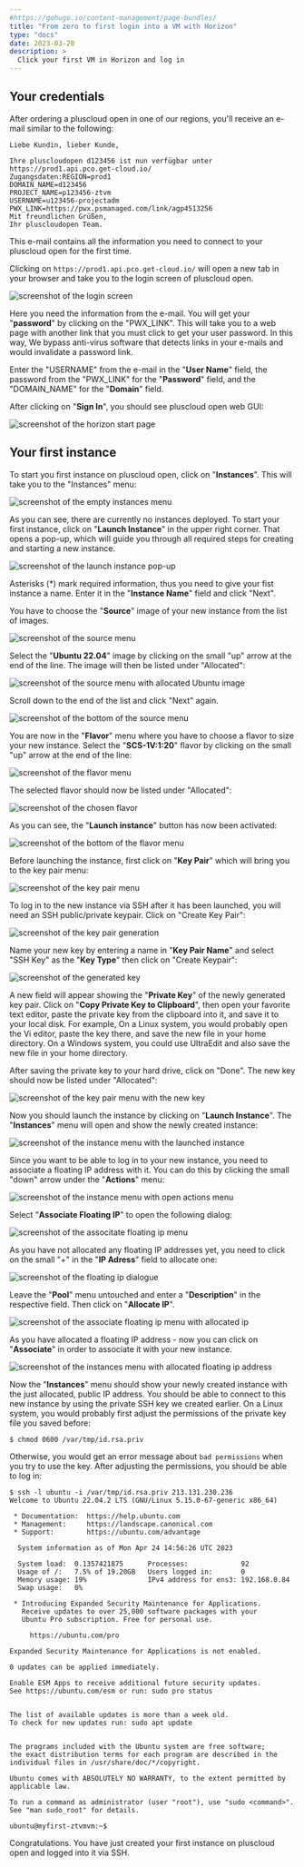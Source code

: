 ```yaml
---
#https://gohugo.io/content-management/page-bundles/
title: "From zero to first login into a VM with Horizon"
type: "docs"
date: 2023-03-20
description: >
  Click your first VM in Horizon and log in
---
```


## Your credentials

After ordering a pluscloud open in one of our regions, you'll receive an e-mail similar to the following:

    Liebe Kundin, lieber Kunde,
    
    Ihre pluscloudopen d123456 ist nun verfügbar unter https://prod1.api.pco.get-cloud.io/
    Zugangsdaten:REGION=prod1
    DOMAIN_NAME=d123456
    PROJECT_NAME=p123456-ztvm
    USERNAME=u123456-projectadm
    PWX_LINK=https://pwx.psmanaged.com/link/agp4513256
    Mit freundlichen Grüßen,
    Ihr pluscloudopen Team.

This e-mail contains all the information you need to connect to your pluscloud open for the first time.

Clicking on ``https://prod1.api.pco.get-cloud.io/`` will open a new tab in your browser and take you to the login screen of pluscloud open.

![screenshot of the login screen](2023-04-20_18-20.png)

Here you need the information from the e-mail. You will get your "**password**" by clicking on the "PWX_LINK". This will take you to a web page with another link that you must click to get your user password. In this way, We bypass anti-virus software that detects links in your e-mails and would invalidate a password link. 

Enter the "USERNAME" from the e-mail in the "**User Name**" field, the password from the "PWX_LINK" for the "**Password**" field, and the "DOMAIN_NAME" for the "**Domain**" field.

After clicking on "**Sign In**", you should see pluscloud open web GUI:

![screenshot of the horizon start page](2023-04-20_18-36.png)

## Your first instance

To start you first instance on pluscloud open, click on "**Instances**". This will take you to the "Instances" menu:

![screenshot of the empty instances menu](2023-04-24_10-36.png)

As you can see, there are currently no instances deployed. To start your first instance, click on "**Launch Instance**" in the upper right corner. That opens a pop-up, which will guide you through all required steps for creating and starting a new instance.

![screenshot of the launch instance pop-up](./2023-04-24_13-24.png)

Asterisks (*) mark required information, thus you need to give your fist instance a name. Enter it in the "**Instance Name**" field and click "Next".

You have to choose the "**Source**" image of your new instance from the list of images.

![screenshot of the source menu](./2023-04-24_16-19.png)

Select the "**Ubuntu 22.04**" image by clicking on the small "up" arrow at the end of the line. The image will then be listed under "Allocated":

![screenshot of the source menu with allocated Ubuntu image](./2023-04-24_16-22.png)

Scroll down to the end of the list and click "Next" again.

![screenshot of the bottom of the source menu](./2023-04-24_16-24.png)

You are now in the "**Flavor**" menu where you have to choose a flavor to size your new instance. Select the "**SCS-1V:1:20**" flavor by clicking on the small "up" arrow at the end of the line:

![screenshot of the flavor menu](./2023-04-24_16-28.png)

The selected flavor should now be listed under "Allocated":

![screenshot of the chosen flavor](./2023-04-24_16-31.png)

As you can see, the "**Launch instance**" button has now been activated:

![screenshot of the bottom of the flavor menu](./2023-04-24_16-42.png)

Before launching the instance, first click on "**Key Pair**" which will bring you to the key pair menu:

![screenshot of the key pair menu](./2023-04-24_16-44.png)

To log in to the new instance via SSH after it has been launched, you will need an SSH public/private keypair. Click on "Create Key Pair":

![screenshot of the key pair generation](./2023-04-24_16-48.png)

Name your new key by entering a name in "**Key Pair Name**" and select "SSH Key" as the "**Key Type**" then click on "Create Keypair":

![screenshot of the generated key](./2023-04-24_16-51.png)

A new field will appear showing the "**Private Key**" of the newly generated key pair. Click on "**Copy Private Key to Clipboard**", then open your favorite text editor, paste the private key from the clipboard into it, and save it to your local disk. For example, On a Linux system, you would probably open the Vi editor, paste the key there, and save the new file in your home directory. On a Windows system, you could use UltraEdit and also save the new file in your home directory.

After saving the private key to your hard drive, click on "Done". The new key should now be listed under "Allocated":

![screenshot of the key pair menu with the new key](./2023-04-24_16-52.png)

Now you should launch the instance by clicking on "**Launch Instance**". The "**Instances**" menu will open and show the newly created instance:

![screenshot of the instance menu with the launched instance](./2023-04-24_16-53.png)

Since you want to be able to log in to your new instance, you need to associate a floating IP address with it. You can do this by clicking the small "down" arrow under the "**Actions**" menu:

![screenshot of the instance menu with open actions menu](./2023-04-24_16-53_1.png)

Select "**Associate Floating IP**" to open the following dialog:

![screenshot of the associtate floating ip menu](./2023-04-24_16-54.png)

As you have not allocated any floating IP addresses yet, you need to click on the small "+" in the "**IP Adress**" field to allocate one:

![screenshot of the floating ip dialogue](./2023-04-24_16-54_1.png)

Leave the "**Pool**" menu untouched and enter a "**Description**" in the respective field. Then click on "**Allocate IP**".

![screenshot of the associate floating ip menu with allocated ip](./2023-04-24_16-55.png)

As you have allocated a floating IP address - now you can click on "**Associate**" in order to associate it with your new instance.

![screenshot of the instances menu with allocated floating ip address](./2023-04-24_16-55_1.png)

Now the "**Instances**" menu should show your newly created instance with the just allocated, public IP address. You should be able to connect to this new instance by using the private SSH key we created earlier. On a Linux system, you would probably first adjust the permissions of the private key file you saved before:

    $ chmod 0600 /var/tmp/id.rsa.priv

Otherwise, you would get an error message about `bad permissions` when you try to use the key. After adjusting the permissions, you should be able to log in:

    $ ssh -l ubuntu -i /var/tmp/id.rsa.priv 213.131.230.236
    Welcome to Ubuntu 22.04.2 LTS (GNU/Linux 5.15.0-67-generic x86_64)
    
     * Documentation:  https://help.ubuntu.com
     * Management:     https://landscape.canonical.com
     * Support:        https://ubuntu.com/advantage
    
      System information as of Mon Apr 24 14:56:26 UTC 2023
    
      System load:  0.1357421875      Processes:             92
      Usage of /:   7.5% of 19.20GB   Users logged in:       0
      Memory usage: 19%               IPv4 address for ens3: 192.168.0.84
      Swap usage:   0%
    
     * Introducing Expanded Security Maintenance for Applications.
       Receive updates to over 25,000 software packages with your
       Ubuntu Pro subscription. Free for personal use.
    
         https://ubuntu.com/pro
    
    Expanded Security Maintenance for Applications is not enabled.
    
    0 updates can be applied immediately.
    
    Enable ESM Apps to receive additional future security updates.
    See https://ubuntu.com/esm or run: sudo pro status
       
    
    The list of available updates is more than a week old.
    To check for new updates run: sudo apt update
    
    
    The programs included with the Ubuntu system are free software;
    the exact distribution terms for each program are described in the
    individual files in /usr/share/doc/*/copyright.
    
    Ubuntu comes with ABSOLUTELY NO WARRANTY, to the extent permitted by
    applicable law.
    
    To run a command as administrator (user "root"), use "sudo <command>".
    See "man sudo_root" for details.
    
    ubuntu@myfirst-ztvmvm:~$

Congratulations. You have just created your first instance on pluscloud open and logged into it via SSH. 
